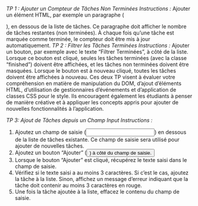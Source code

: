 _TP 1 : Ajouter un Compteur de Tâches Non Terminées_
_Instructions :_ Ajouter un élément HTML, par exemple un paragraphe (<p>), en dessous de la liste de tâches. Ce paragraphe doit afficher le nombre de tâches restantes (non terminées). À chaque fois qu’une tâche est marquée comme terminée, le compteur doit être mis à jour automatiquement.
_TP 2 : Filtrer les Tâches Terminées_
_Instructions :_ Ajouter un bouton, par exemple avec le texte “Filtrer Terminées”, à côté de la liste. Lorsque ce bouton est cliqué, seules les tâches terminées (avec la classe “finished”) doivent être affichées, et les tâches non terminées doivent être masquées. Lorsque le bouton est à nouveau cliqué, toutes les tâches doivent être affichées à nouveau.
Ces deux TP visent à évaluer votre compréhension en matière de manipulation du DOM, d’ajout d’éléments HTML, d’utilisation de gestionnaires d’événements et d’application de classes CSS pour le style. Ils encouragent également les étudiants à penser de manière créative et à appliquer les concepts appris pour ajouter de nouvelles fonctionnalités à l’application.

_TP 3: Ajout de Tâches depuis un Champ Input_
_Instructions :_

1. Ajoutez un champ de saisie (<input>) en dessous de la liste de tâches existante. Ce champ de saisie sera utilisé pour ajouter de nouvelles tâches.
2. Ajoutez un bouton “Ajouter” (<button>) à côté du champ de saisie.
3. Lorsque le bouton “Ajouter” est cliqué, récupérez le texte saisi dans le champ de saisie.
4. Vérifiez si le texte saisi a au moins 3 caractères. Si c’est le cas, ajoutez la tâche à la liste. Sinon, affichez un message d’erreur indiquant que la tâche doit contenir au moins 3 caractères en rouge.
5. Une fois la tâche ajoutée à la liste, effacez le contenu du champ de saisie.
